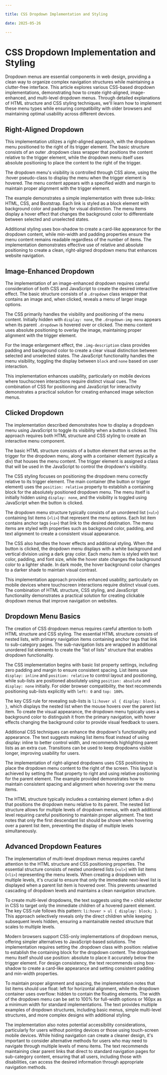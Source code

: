 ```yaml
---

title: CSS Dropdown Implementation and Styling

date: 2025-05-26

---
```



# CSS Dropdown Implementation and Styling

Dropdown menus are essential components in web design, providing a clean way to organize complex navigation structures while maintaining a clutter-free interface. This article explores various CSS-based dropdown implementations, demonstrating how to create right-aligned, image-enhanced, and multi-level dropdown menus. Through detailed explanations of HTML structure and CSS styling techniques, we'll learn how to implement these menu types while ensuring compatibility with older browsers and maintaining optimal usability across different devices.


## Right-Aligned Dropdown

This implementation utilizes a right-aligned approach, with the dropdown menu positioned to the right of its trigger element. The basic structure consists of an outer .dropdown class wrapper that positions the content relative to the trigger element, while the dropdown menu itself uses absolute positioning to place the content to the right of the trigger.

The dropdown menu's visibility is controlled through CSS alone, using the :hover pseudo-class to display the menu when the trigger element is hovered. The menu content appears with a specified width and margin to maintain proper alignment with the trigger element.

The example demonstrates a simple implementation with three sub-links: HTML, CSS, and Bootstrap. Each link is styled as a block element with background color and padding for visual distinction. The menu items display a hover effect that changes the background color to differentiate between selected and unselected states.

Additional styling uses box-shadow to create a card-like appearance for the dropdown content, while min-width and padding properties ensure the menu content remains readable regardless of the number of items. The implementation demonstrates effective use of relative and absolute positioning to create a clean, right-aligned dropdown menu that enhances website navigation.


## Image-Enhanced Dropdown

The implementation of an image-enhanced dropdown requires careful consideration of both CSS and JavaScript to create the desired interactive effect. The basic structure consists of a `.dropdown` class wrapper that contains an image and, when clicked, reveals a menu of larger image options.

The CSS primarily handles the visibility and positioning of the menu content. Initially hidden with `display: none`, the `.dropdown-img-menu` appears when its parent `.dropdown` is hovered over or clicked. The menu content uses absolute positioning to overlay the image, maintaining proper alignment with the trigger element.

For the image enlargement effect, the `.img-description` class provides padding and background color to create a clear visual distinction between selected and unselected states. The JavaScript functionality handles the menu visibility, toggling the display between `block` and `none` based on user interaction.

This implementation enhances usability, particularly on mobile devices where touchscreen interactions require distinct visual cues. The combination of CSS for positioning and JavaScript for interactivity demonstrates a practical solution for creating enhanced image selection menus.


## Clicked Dropdown

The implementation described demonstrates how to display a dropdown menu using JavaScript to toggle its visibility when a button is clicked. This approach requires both HTML structure and CSS styling to create an interactive menu component.

The basic HTML structure consists of a button element that serves as the trigger for the dropdown menu, along with a container element (typically a div) that houses the menu content. The trigger element is assigned a class that will be used in the JavaScript to control the dropdown's visibility.

The CSS styling focuses on positioning the dropdown menu correctly relative to its trigger element. The main container (the button or trigger element) uses the `position: relative` property to establish a containing block for the absolutely positioned dropdown menu. The menu itself is initially hidden using `display: none`, and the visibility is toggled using JavaScript when the button is clicked.

The dropdown menu structure typically consists of an unordered list (`<ul>`) containing list items (`<li>`) that represent the menu options. Each list item contains anchor tags (`<a>`) that link to the desired destination. The menu items are styled with properties such as background color, padding, and text alignment to create a consistent visual appearance.

The CSS also handles the hover effects and additional styling. When the button is clicked, the dropdown menu displays with a white background and vertical division using a dark gray color. Each menu item is styled with text color, padding, and font size, while the hover state changes the background color to a lighter shade. In dark mode, the hover background color changes to a darker shade to maintain visual contrast.

This implementation approach provides enhanced usability, particularly on mobile devices where touchscreen interactions require distinct visual cues. The combination of HTML structure, CSS styling, and JavaScript functionality demonstrates a practical solution for creating clickable dropdown menus that improve navigation on websites.


## Dropdown Menu Basics

The creation of CSS dropdown menus requires careful attention to both HTML structure and CSS styling. The essential HTML structure consists of nested lists, with primary navigation items containing anchor tags that link to sub-category pages. The sub-navigation lists are wrapped in additional unordered list elements to create the "list of lists" structure that enables dropdown functionality.

The CSS implementation begins with basic list property settings, including zero padding and margin to ensure consistent spacing. List items use `display: inline` and `position: relative` to control layout and positioning, while sub-lists are positioned absolutely using `position: absolute` and `display: none` initially. For older browser compatibility, the text recommends positioning sub-lists explicitly with `left: 0` and `top: 100%`.

The key CSS rule for revealing sub-lists is `li:hover ul { display: block; }`, which displays the nested list when the mouse hovers over the parent list item. To create the visual appearance, the dropdown menu typically uses a background color to distinguish it from the primary navigation, with hover effects changing the background color to provide visual feedback to users.

Additional CSS techniques can enhance the dropdown's functionality and appearance. The text suggests making list items float instead of using display: inline to better control width, and recommends highlighting parent lists as an extra cue. Transitions can be used to keep dropdowns visible longer, improving usability for users.

The implementation of right-aligned dropdowns uses CSS positioning to place the dropdown menu content to the right of the screen. This layout is achieved by setting the float property to right and using relative positioning for the parent element. The example provided demonstrates how to maintain consistent spacing and alignment when hovering over the menu items.

The HTML structure typically includes a containing element (often a div) that positions the dropdown menu relative to its parent. The nested list structure allows for multiple levels of dropdown menus, with each additional level requiring careful positioning to maintain proper alignment. The text notes that only the first descendant list should be shown when hovering over a parent list item, preventing the display of multiple levels simultaneously.


## Advanced Dropdown Features

The implementation of multi-level dropdown menus requires careful attention to the HTML structure and CSS positioning properties. The essential structure consists of nested unordered lists (`<ul>`) with list items (`<li>`) representing the menu levels. When creating a dropdown with multiple levels, it's crucial to ensure that only the immediate next-level list is displayed when a parent list item is hovered over. This prevents unwanted cascading of dropdown levels and maintains a clean navigation structure.

To create multi-level dropdowns, the text suggests using the `>` child selector in CSS to target only the immediate children of a hovered parent element. The key CSS rule follows this pattern: `li:hover > ul { display: block; }`. This approach selectively reveals only the direct children while keeping subsequent levels hidden, ensuring a maintainable nested structure that scales to multiple levels.

Modern browsers support CSS-only implementations of dropdown menus, offering simpler alternatives to JavaScript-based solutions. The implementation requires setting the .dropdown class with position: relative to establish the containing block for the dropdown content. The dropdown menu itself should use position: absolute to place it accurately below the trigger element. For design consistency, the text recommends using box-shadow to create a card-like appearance and setting consistent padding and min-width properties.

To maintain proper alignment and spacing, the implementation notes that list items should use float: left for horizontal alignment, while the dropdown container uses overflow: hidden to contain the floating elements. The width of the dropdown menu can be set to 100% for full-width options or 160px as a minimum width for standard implementations. The text provides multiple examples of dropdown structures, including basic menus, simple multi-level structures, and more complex designs with additional styling.

The implementation also notes potential accessibility considerations, particularly for users without pointing devices or those using touch-screen mobile devices. While hiding navigation can create a cleaner design, it's important to consider alternative methods for users who may need to navigate through multiple levels of menu items. The text recommends maintaining clear parent links that direct to standard navigation pages for sub-category content, ensuring that all users, including those with disabilities, can access the desired information through appropriate navigation methods.

